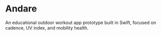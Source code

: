 # Andare
An educational outdoor workout app prototype built in Swift, focused on cadence, UV index, and mobility health.
